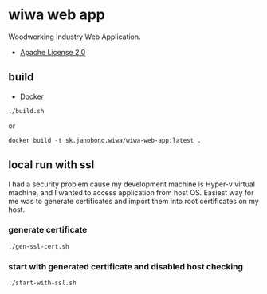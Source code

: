 # wiwa web app

Woodworking Industry Web Application.

- [Apache License 2.0](./LICENSE)

## build

- [Docker](https://docs.docker.com/get-docker/)

```shell
./build.sh
```

or

```shell
docker build -t sk.janobono.wiwa/wiwa-web-app:latest .
```

## local run with ssl

I had a security problem cause my development machine is Hyper-v virtual machine, and I wanted to access
application from host OS. Easiest way for me was to generate certificates and import them into root certificates
on my host.

### generate certificate

```shell
./gen-ssl-cert.sh
```

### start with generated certificate and disabled host checking

```shell
./start-with-ssl.sh
```
